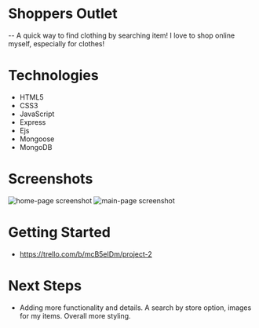 # Shoppers Outlet
-- A quick way to find clothing by searching item! I love to shop online myself, especially for clothes!

# Technologies
- HTML5
- CSS3
- JavaScript
- Express
- Ejs
- Mongoose
- MongoDB

# Screenshots
![home-page screenshot](https://user-images.githubusercontent.com/71416370/100802263-283da780-33f7-11eb-8cee-9a4f1fddfe45.png)
![main-page screenshot](https://user-images.githubusercontent.com/71416370/100802371-57ecaf80-33f7-11eb-9a38-bfea20cda1cd.png)


# Getting Started
- https://trello.com/b/mcB5eIDm/project-2


# Next Steps
- Adding more functionality and details. A search by store option, images for my items. Overall more styling.